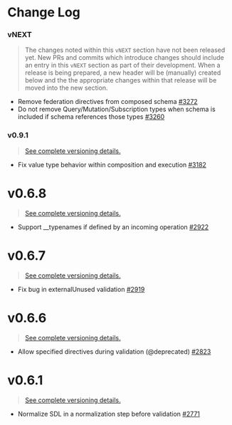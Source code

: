 # Change Log

### vNEXT

> The changes noted within this `vNEXT` section have not been released yet.  New PRs and commits which introduce changes should include an entry in this `vNEXT` section as part of their development.  When a release is being prepared, a new header will be (manually) created below and the the appropriate changes within that release will be moved into the new section.
- Remove federation directives from composed schema [#3272](https://github.com/apollographql/apollo-server/pull/3272)
- Do not remove Query/Mutation/Subscription types when schema is included if schema references those types [#3260](https://github.com/apollographql/apollo-server/pull/3260)

### v0.9.1

> [See complete versioning details.](https://github.com/apollographql/apollo-server/commit/029c8dca3af812ee70589cdb6de749df3d2843d8)

- Fix value type behavior within composition and execution [#3182](https://github.com/apollographql/apollo-server/pull/2922)

# v0.6.8

> [See complete versioning details.](https://github.com/apollographql/apollo-server/commit/5974b2ce405a06bc331230400b9073f6381738d3)

* Support __typenames if defined by an incoming operation [#2922](https://github.com/apollographql/apollo-server/pull/2922)

# v0.6.7

> [See complete versioning details.](https://github.com/apollographql/apollo-server/commit/2ea5887acc43461a5539071f4981a5f70e0d0652)

* Fix bug in externalUnused validation [#2919](https://github.com/apollographql/apollo-server/pull/2919)

# v0.6.6

> [See complete versioning details.](https://github.com/apollographql/apollo-server/commit/183de5f112324def375a45c239955e1bf1608fae)

* Allow specified directives during validation (@deprecated) [#2823](https://github.com/apollographql/apollo-server/pull/2823)

# v0.6.1

> [See complete versioning details.](https://github.com/apollographql/apollo-server/commit/1209839c01b4cac1eb23f42c747296dd9507a8ac)

* Normalize SDL in a normalization step before validation [#2771](https://github.com/apollographql/apollo-server/pull/2771)

